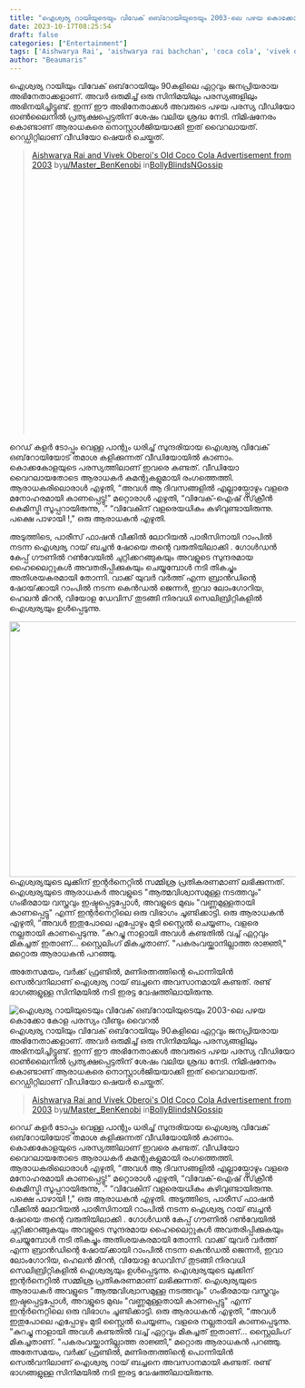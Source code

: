 ```yaml
---
title: "ഐശ്വര്യ റായിയുടെയും വിവേക് ​​ഒബ്‌റോയിയുടെയും 2003-ലെ പഴയ കൊക്കോ കോള പരസ്യം വീണ്ടും വൈറൽ"
date: 2023-10-17T08:25:54
draft: false
categories: ["Entertainment"]
tags: ['Aishwarya Rai', 'aishwarya rai bachchan', 'coca cola', 'vivek oberoi']
author: "Beaumaris"
---
```


ഐശ്വര്യ റായിയും വിവേക് ​​ഒബ്‌റോയിയും 90കളിലെ ഏറ്റവും ജനപ്രിയരായ അഭിനേതാക്കളാണ്. അവർ ഒരുമിച്ച് ഒരു സിനിമയിലും പരസ്യങ്ങളിലും അഭിനയിച്ചിട്ടുണ്ട്. ഇന്ന് ഈ അഭിനേതാക്കൾ അവരുടെ പഴയ പരസ്യ വീഡിയോ ഓൺലൈനിൽ പ്രത്യക്ഷപ്പെട്ടതിന് ശേഷം വലിയ ശ്രദ്ധ നേടി. നിമിഷനേരം കൊണ്ടാണ് ആരാധകരെ നൊസ്റ്റാൾജിയയാക്കി ഇത് വൈറലായത്. റെഡ്ഡിറ്റിലാണ് വീഡിയോ ഷെയർ ചെയ്തത്.
<blockquote class="reddit-embed-bq" style="height: 500px;" data-embed-height="500"><a href="https://www.reddit.com/r/BollyBlindsNGossip/comments/179bndh/aishwarya_rai_and_vivek_oberois_old_coco_cola/">Aishwarya Rai and Vivek Oberoi's Old Coco Cola Advertisement from 2003</a>
by<a href="https://www.reddit.com/user/Master_BenKenobi/">u/Master_BenKenobi</a> in<a href="https://www.reddit.com/r/BollyBlindsNGossip/">BollyBlindsNGossip</a></blockquote>
<script async="" src="https://embed.reddit.com/widgets.js" charset="UTF-8"></script>

റെഡ് കളർ ടോപ്പും വെള്ള പാന്റും ധരിച്ച് സുന്ദരിയായ ഐശ്വര്യ വിവേക് ​​ഒബ്‌റോയിയോട് തമാശ കളിക്കുന്നത് വീഡിയോയിൽ കാണാം. കൊക്കകോളയുടെ പരസ്യത്തിലാണ് ഇവരെ കണ്ടത്. വീഡിയോ വൈറലായതോടെ ആരാധകർ കമന്റുകളുമായി രംഗത്തെത്തി. ആരാധകരിലൊരാൾ എഴുതി, “അവൾ ആ ദിവസങ്ങളിൽ എല്ലായ്പ്പോഴും വളരെ മനോഹരമായി കാണപ്പെട്ടു!” മറ്റൊരാൾ എഴുതി, “വിവേക്-ഐഷ് സ്‌ക്രീൻ കെമിസ്ട്രി സൂപ്പറായിരുന്നു, .” “വിവേകിന് വളരെയധികം കഴിവുണ്ടായിരുന്നു. പക്ഷെ പാഴായി !," ഒരു ആരാധകൻ എഴുതി.

അടുത്തിടെ, പാരീസ് ഫാഷൻ വീക്കിൽ ലോറിയൽ പാരീസിനായി റാംപിൽ നടന്ന ഐശ്വര്യ റായ് ബച്ചൻ ഷോയെ തന്റെ വരുതിയിലാക്കി . ഗോൾഡൻ കേപ്പ് ഗൗണിൽ റൺവേയിൽ ചുറ്റിക്കറങ്ങുകയും അവളുടെ സുന്ദരമായ ഹൈലൈറ്റുകൾ അവതരിപ്പിക്കുകയും ചെയ്യുമ്പോൾ നടി തികച്ചും അതിശയകരമായി തോന്നി. വാക്ക് യുവർ വർത്ത് എന്ന ബ്രാൻഡിന്റെ ഷോയ്‌ക്കായി റാംപിൽ നടന്ന കെൻഡൽ ജെന്നർ, ഇവാ ലോംഗോറിയ, ഹെലൻ മിറൻ, വിയോള ഡേവിസ് തുടങ്ങി നിരവധി സെലിബ്രിറ്റികളിൽ ഐശ്വര്യയും ഉൾപ്പെടുന്നു.

<img class="size-full wp-image-425386 aligncenter" src="https://cdn.boolokam.com/articles/2023/10/dqdqqdqddq.jpg" alt="" width="750" height="450" />ഐശ്വര്യയുടെ ലുക്കിന് ഇന്റർനെറ്റിൽ സമ്മിശ്ര പ്രതികരണമാണ് ലഭിക്കുന്നത്. ഐശ്വര്യയുടെ ആരാധകർ അവളുടെ "ആത്മവിശ്വാസമുള്ള നടത്തവും" ഗംഭീരമായ വസ്ത്രവും ഇഷ്ടപ്പെട്ടപ്പോൾ, അവളുടെ മുഖം "വണ്ണമുള്ളതായി കാണപ്പെട്ടു" എന്ന് ഇന്റർനെറ്റിലെ ഒരു വിഭാഗം ചൂണ്ടിക്കാട്ടി. ഒരു ആരാധകൻ എഴുതി, “അവൾ ഇതുപോലെ എപ്പോഴും മുടി സ്റ്റൈൽ ചെയ്യണം, വളരെ നല്ലതായി കാണപ്പെടുന്നു. ”കുറച്ചു നാളായി അവൾ കണ്ടതിൽ വച്ച് ഏറ്റവും മികച്ചത് ഇതാണ്... സ്റ്റൈലിംഗ് മികച്ചതാണ്. "പകരംവയ്ക്കാനില്ലാത്ത രാജ്ഞി," മറ്റൊരു ആരാധകൻ പറഞ്ഞു.

അതേസമയം, വർക്ക് ഫ്രണ്ടിൽ, മണിരത്നത്തിന്റെ പൊന്നിയിൻ സെൽവനിലാണ് ഐശ്വര്യ റായ് ബച്ചനെ അവസാനമായി കണ്ടത്. രണ്ട് ഭാഗങ്ങളുള്ള സിനിമയിൽ നടി ഇരട്ട വേഷത്തിലായിരുന്നു.


![ഐശ്വര്യ റായിയുടെയും വിവേക് ​​ഒബ്‌റോയിയുടെയും 2003-ലെ പഴയ കൊക്കോ കോള പരസ്യം വീണ്ടും വൈറൽ](https://cdn.boolokam.com/articles/2023/10/dqdqqdqddq.jpg)ഐശ്വര്യ റായിയും വിവേക് ​​ഒബ്‌റോയിയും 90കളിലെ ഏറ്റവും ജനപ്രിയരായ അഭിനേതാക്കളാണ്. അവർ ഒരുമിച്ച് ഒരു സിനിമയിലും പരസ്യങ്ങളിലും അഭിനയിച്ചിട്ടുണ്ട്. ഇന്ന് ഈ അഭിനേതാക്കൾ അവരുടെ പഴയ പരസ്യ വീഡിയോ ഓൺലൈനിൽ പ്രത്യക്ഷപ്പെട്ടതിന് ശേഷം വലിയ ശ്രദ്ധ നേടി. നിമിഷനേരം കൊണ്ടാണ് ആരാധകരെ നൊസ്റ്റാൾജിയയാക്കി ഇത് വൈറലായത്. റെഡ്ഡിറ്റിലാണ് വീഡിയോ ഷെയർ ചെയ്തത്. 

> [Aishwarya Rai and Vivek Oberoi's Old Coco Cola Advertisement from 2003](https://www.reddit.com/r/BollyBlindsNGossip/comments/179bndh/aishwarya_rai_and_vivek_oberois_old_coco_cola/) by[u/Master_BenKenobi](https://www.reddit.com/user/Master_BenKenobi/) in[BollyBlindsNGossip](https://www.reddit.com/r/BollyBlindsNGossip/)

റെഡ് കളർ ടോപ്പും വെള്ള പാന്റും ധരിച്ച് സുന്ദരിയായ ഐശ്വര്യ വിവേക് ​​ഒബ്‌റോയിയോട് തമാശ കളിക്കുന്നത് വീഡിയോയിൽ കാണാം. കൊക്കകോളയുടെ പരസ്യത്തിലാണ് ഇവരെ കണ്ടത്. വീഡിയോ വൈറലായതോടെ ആരാധകർ കമന്റുകളുമായി രംഗത്തെത്തി. ആരാധകരിലൊരാൾ എഴുതി, “അവൾ ആ ദിവസങ്ങളിൽ എല്ലായ്പ്പോഴും വളരെ മനോഹരമായി കാണപ്പെട്ടു!” മറ്റൊരാൾ എഴുതി, “വിവേക്-ഐഷ് സ്‌ക്രീൻ കെമിസ്ട്രി സൂപ്പറായിരുന്നു, .” “വിവേകിന് വളരെയധികം കഴിവുണ്ടായിരുന്നു. പക്ഷെ പാഴായി !," ഒരു ആരാധകൻ എഴുതി. അടുത്തിടെ, പാരീസ് ഫാഷൻ വീക്കിൽ ലോറിയൽ പാരീസിനായി റാംപിൽ നടന്ന ഐശ്വര്യ റായ് ബച്ചൻ ഷോയെ തന്റെ വരുതിയിലാക്കി . ഗോൾഡൻ കേപ്പ് ഗൗണിൽ റൺവേയിൽ ചുറ്റിക്കറങ്ങുകയും അവളുടെ സുന്ദരമായ ഹൈലൈറ്റുകൾ അവതരിപ്പിക്കുകയും ചെയ്യുമ്പോൾ നടി തികച്ചും അതിശയകരമായി തോന്നി. വാക്ക് യുവർ വർത്ത് എന്ന ബ്രാൻഡിന്റെ ഷോയ്‌ക്കായി റാംപിൽ നടന്ന കെൻഡൽ ജെന്നർ, ഇവാ ലോംഗോറിയ, ഹെലൻ മിറൻ, വിയോള ഡേവിസ് തുടങ്ങി നിരവധി സെലിബ്രിറ്റികളിൽ ഐശ്വര്യയും ഉൾപ്പെടുന്നു. ഐശ്വര്യയുടെ ലുക്കിന് ഇന്റർനെറ്റിൽ സമ്മിശ്ര പ്രതികരണമാണ് ലഭിക്കുന്നത്. ഐശ്വര്യയുടെ ആരാധകർ അവളുടെ "ആത്മവിശ്വാസമുള്ള നടത്തവും" ഗംഭീരമായ വസ്ത്രവും ഇഷ്ടപ്പെട്ടപ്പോൾ, അവളുടെ മുഖം "വണ്ണമുള്ളതായി കാണപ്പെട്ടു" എന്ന് ഇന്റർനെറ്റിലെ ഒരു വിഭാഗം ചൂണ്ടിക്കാട്ടി. ഒരു ആരാധകൻ എഴുതി, “അവൾ ഇതുപോലെ എപ്പോഴും മുടി സ്റ്റൈൽ ചെയ്യണം, വളരെ നല്ലതായി കാണപ്പെടുന്നു. ”കുറച്ചു നാളായി അവൾ കണ്ടതിൽ വച്ച് ഏറ്റവും മികച്ചത് ഇതാണ്... സ്റ്റൈലിംഗ് മികച്ചതാണ്. "പകരംവയ്ക്കാനില്ലാത്ത രാജ്ഞി," മറ്റൊരു ആരാധകൻ പറഞ്ഞു. അതേസമയം, വർക്ക് ഫ്രണ്ടിൽ, മണിരത്നത്തിന്റെ പൊന്നിയിൻ സെൽവനിലാണ് ഐശ്വര്യ റായ് ബച്ചനെ അവസാനമായി കണ്ടത്. രണ്ട് ഭാഗങ്ങളുള്ള സിനിമയിൽ നടി ഇരട്ട വേഷത്തിലായിരുന്നു.
